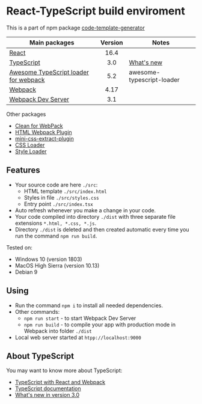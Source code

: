 # React-TypeScript build enviroment
This is a part of npm package [code-template-generator](https://www.npmjs.com/package/code-template-generator)

|Main packages|Version|Notes|
|---|:---:|---|
|[React](https://reactjs.org/)|16.4||
|[TypeScript](https://www.typescriptlang.org/docs/handbook/react-&-webpack.html)|3.0|[What's new](https://blogs.msdn.microsoft.com/typescript/2018/07/30/announcing-typescript-3-0/)|
|[Awesome TypeScript loader for webpack](https://github.com/s-panferov/awesome-typescript-loader)|5.2|awesome-typescript-loader|
|[Webpack](https://webpack.js.org/concepts/)|4.17||
|[Webpack Dev Server](https://webpack.js.org/configuration/dev-server/)|3.1||

Other packages
* [Clean for WebPack](https://github.com/johnagan/clean-webpack-plugin)
* [HTML Webpack Plugin](https://github.com/jantimon/html-webpack-plugin)
* [mini-css-extract-plugin](https://github.com/webpack-contrib/mini-css-extract-plugin)
* [CSS Loader](https://github.com/webpack-contrib/css-loader)
* [Style Loader](https://github.com/webpack-contrib/style-loader)

## Features
* Your source code are here `./src`:
   * HTML template `./src/index.html`
   * Styles in file `./src/styles.css`
   * Entry point `./src/index.tsx`
* Auto refresh whenever you make a change in your code.
* Your code compiled into directory `./dist` with three separate file extensions `*.html, *.css, *.js`.
* Directory `./dist` is deleted and then created automatic every time you run the command `npm run build`.

Tested on:
* Windows 10 (version 1803)
* MacOS High Sierra (version 10.13)
* Debian 9

## Using
* Run the command `npm i` to install all needed dependencies.
* Other commands:
    * `npm run start` - to start Webpack Dev Server
    * `npm run build` - to compile your app with production mode in Webpack into folder `./dist`
* Local web server started at `htpp://localhost:9000`

## About TypeScript

You may want to know more about TypeScript:
* [TypeScript with React and Webpack](https://www.typescriptlang.org/docs/handbook/react-&-webpack.html)
* [TypeScript documentation](https://www.typescriptlang.org/docs/handbook/release-notes/typescript-3-0.html)
* [What's new in version 3.0](https://blogs.msdn.microsoft.com/typescript/2018/07/30/announcing-typescript-3-0/)

